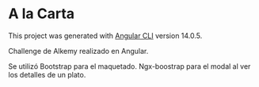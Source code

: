 # A la Carta

This project was generated with [Angular CLI](https://github.com/angular/angular-cli) version 14.0.5.

Challenge de Alkemy realizado en Angular.

Se utilizó Bootstrap para el maquetado.
Ngx-boostrap para el modal al ver los detalles de un plato.

